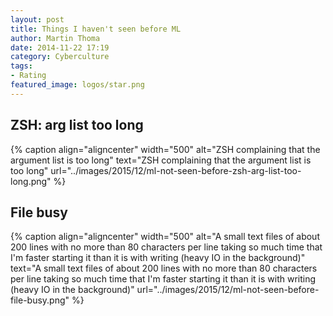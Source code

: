```yaml
---
layout: post
title: Things I haven't seen before ML
author: Martin Thoma
date: 2014-11-22 17:19
category: Cyberculture
tags:
- Rating
featured_image: logos/star.png
---
```


## ZSH: arg list too long

{% caption align="aligncenter" width="500" alt="ZSH complaining that the argument list is too long" text="ZSH complaining that the argument list is too long" url="../images/2015/12/ml-not-seen-before-zsh-arg-list-too-long.png" %}

## File busy

{% caption align="aligncenter" width="500" alt="A small text files of about 200 lines with no more than 80 characters per line taking so much time that I'm faster starting it than it is with writing (heavy IO in the background)" text="A small text files of about 200 lines with no more than 80 characters per line taking so much time that I'm faster starting it than it is with writing (heavy IO in the background)" url="../images/2015/12/ml-not-seen-before-file-busy.png" %}